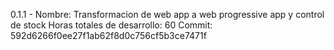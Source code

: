 0.1.1 - Nombre: Transformacion de web app a web progressive app y control de stock
        Horas totales de desarrollo: 60
        Commit: 592d6266f0ee27f1ab62f8d0c756cf5b3ce7471f
